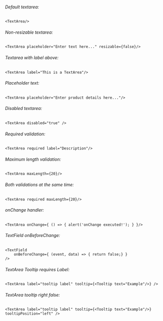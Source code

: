 ###### Default textarea:

    <TextArea/>

###### Non-resizable textarea:

	<TextArea placeholder="Enter text here..." resizable={false}/>

###### Textarea with label above:

    <TextArea label="This is a TextArea"/>

###### Placeholder text:

    <TextArea placeholder="Enter product details here..."/>

###### Disabled textarea:

    <TextArea disabled="true" />

###### Required validation:

    <TextArea required label="Description"/>

###### Maximum length validation:

    <TextArea maxLength={20}/>

###### Both validations at the same time:

    <TextArea required maxLength={20}/>

###### onChange handler:

    <TextArea onChange={ () => { alert('onChange executed!'); } }/>

###### TextField onBeforeChange:

    <TextField 
        onBeforeChange={ (event, data) => { return false;} }
    />


###### TextArea Tooltip requires Label:

    <TextArea label="tooltip label" tooltip={<Tooltip text="Example"/>} />
    
###### TextArea tooltip right false:

    <TextArea label="tooltip label" tooltip={<Tooltip text="Example"/>} tooltipPosition="left" />
